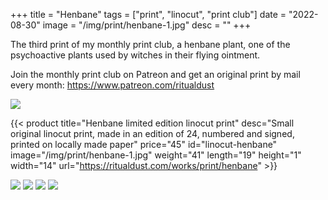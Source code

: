 +++
title = "Henbane"
tags = ["print", "linocut", "print club"]
date = "2022-08-30"
image = "/img/print/henbane-1.jpg"
desc = ""
+++

The third print of my monthly print club, a henbane plant, one of the psychoactive plants used by witches in their flying ointment.

Join the monthly print club on Patreon and get an original print by mail every month: https://www.patreon.com/ritualdust

![](/img/print/henbane-1.jpg)

{{< product title="Henbane limited edition linocut print" desc="Small original linocut print, made in an edition of 24, numbered and signed, printed on locally made paper" price="45" id="linocut-henbane" image="/img/print/henbane-1.jpg" weight="41" length="19" height="1" width="14" url="https://ritualdust.com/works/print/henbane" >}}

![](/img/print/henbane-2.jpg)
![](/img/print/henbane-3.jpg)
![](/img/print/henbane-4.jpg)
![](/img/print/henbane-5.jpg)
